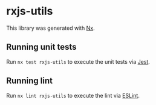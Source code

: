 # rxjs-utils

This library was generated with [Nx](https://nx.dev).

## Running unit tests

Run `nx test rxjs-utils` to execute the unit tests via [Jest](https://jestjs.io).

## Running lint

Run `nx lint rxjs-utils` to execute the lint via [ESLint](https://eslint.org/).

